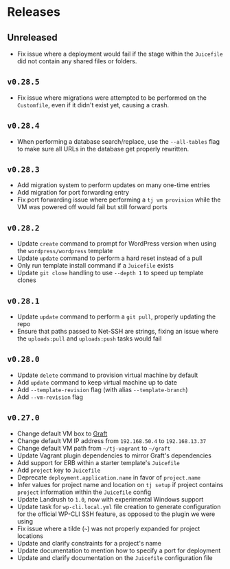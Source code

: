 # Releases

## Unreleased
- Fix issue where a deployment would fail if the stage within the `Juicefile` did
  not contain any shared files or folders.

## `v0.28.5`
- Fix issue where migrations were attempted to be performed on the `Customfile`,
  even if it didn't exist yet, causing a crash.

## `v0.28.4`
- When performing a database search/replace, use the `--all-tables` flag to make
  sure all URLs in the database get properly rewritten.

## `v0.28.3`

- Add migration system to perform updates on many one-time entries
- Add migration for port forwarding entry
- Fix port forwarding issue where performing a `tj vm provision` while the VM
  was powered off would fail but still forward ports

## `v0.28.2`

- Update `create` command to prompt for WordPress version when using the
  `wordpress/wordpress` template
- Update `update` command to perform a hard reset instead of a pull
- Only run template install command if a `Juicefile` exists
- Update `git clone` handling to use `--depth 1` to speed up template clones

## `v0.28.1`

- Update `update` command to perform a `git pull`, properly updating the repo
- Ensure that paths passed to Net-SSH are strings, fixing an issue where the
  `uploads:pull` and `uploads:push` tasks would fail

## `v0.28.0`

- Update `delete` command to provision virtual machine by default
- Add `update` command to keep virtual machine up to date
- Add `--template-revision` flag (with alias `--template-branch`)
- Add `--vm-revision` flag

## `v0.27.0`

- Change default VM box to [Graft](https://github.com/ezekg/graft)
- Change default VM IP address from `192.168.50.4` to `192.168.13.37`
- Change default VM path from `~/tj-vagrant` to `~/graft`
- Update Vagrant plugin dependencies to mirror Graft's dependencies
- Add support for ERB within a starter template's `Juicefile`
- Add `project` key to `Juicefile`
- Deprecate `deployment.application.name` in favor of `project.name`
- Infer values for project name and location on `tj setup` if project contains
  `project` information within the `Juicefile` config
- Update Landrush to `1.0`, now with experimental Windows support
- Update task for `wp-cli.local.yml` file creation to generate configuration for
  the official WP-CLI SSH feature, as opposed to the plugin we were using
- Fix issue where a tilde (`~`) was not properly expanded for project locations
- Update and clarify constraints for a project's name
- Update documentation to mention how to specify a port for deployment
- Update and clarify documentation on the `Juicefile` configuration file
